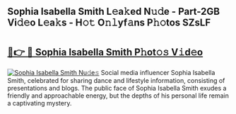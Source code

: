 ## Sophia Isabella Smith L𝚎a𝚔ed N𝚞𝚍e - Part-2GB Vi𝚍𝚎o L𝚎a𝚔s - H𝚘𝚝 O𝚗𝚕yf𝚊ns P𝚑𝚘tos SZsLF

# <h2><a href="http://kf33c0t.oniu.top/?m=Sophia+Isabella+Smith">🔗👉 🔴 Sophia Isabella Smith P𝚑ot𝚘𝚜 V𝚒d𝚎o</a></h2>

[![Sophia Isabella Smith Nu𝚍e𝚜](https://i.imgur.com/0qMVB7G.gif)](http://kf33c0t.oniu.top/?m=Sophia+Isabella+Smith)
Social media influencer Sophia Isabella Smith, celebrated for sharing dance and lifestyle information, consisting of presentations and blogs. The public face of Sophia Isabella Smith exudes a friendly and approachable energy, but the depths of his personal life remain a captivating mystery.  
